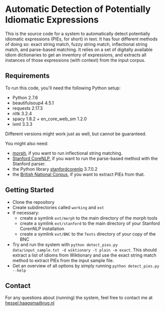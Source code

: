 # Automatic Detection of Potentially Idiomatic Expressions
This is the source code for a system to automatically detect potentially idiomatic expressions (PIEs, for short) in text. It has four different methods of doing so: exact string match, fuzzy string match, inflectional string match, and parse-based matching. It relies on a set of digitally available idiom dictionaries to get an inventory of expressions, and extracts all instances of those expressions (with context) from the input corpus.

## Requirements 
To run this code, you'll need the following Python setup:
* Python 2.7.6
* beautifulsoup4 4.5.1
* requests 2.17.3
* nltk 3.2.4
* spacy 1.8.2 + en_core_web_sm 1.2.0
* lxml 3.3.3

Different versions might work just as well, but cannot be guaranteed. 

You might also need:
* [morph](http://users.sussex.ac.uk/~johnca/morph.html), if you want to run inflectional string matching.
* [Stanford CoreNLP](https://stanfordnlp.github.io/CoreNLP/), if you want to run the parse-based method with the Stanford parser.
* the Python library [stanfordcorenlp](https://github.com/Lynten/stanford-corenlp) 3.7.0.2
* the [British National Corpus](http://www.natcorp.ox.ac.uk/), if you want to extract PIEs from that. 

## Getting Started
- Clone the repository
- Create subdirectories called `working` and `ext`
- If necessary: 
  - create a symlink `ext/morph` to the main directory of the morph tools
  - create a symlink `ext/stanford` to the main directory of your Stanford CorenNLP installation
  - create a symlink `ext/BNC` to the `Texts` directory of your copy of the BNC
- Try and run the system with `python detect_pies.py data/input_sample.txt -d wiktionary -t plain -m exact`. This should extract a list of idioms from Wiktionary and use the exact string match method to extract PIEs from the input sample file.
- Get an overview of all options by simply running `python detect_pies.py --help`

## Contact
For any questions about (running) the system, feel free to contact me at hessel.haagsma@rug.nl
